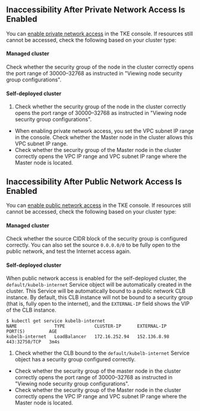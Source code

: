 
## Inaccessibility After Private Network Access Is Enabled
You can [enable private network access](https://intl.cloud.tencent.com/document/product/457/30639) in the TKE console. If resources still cannot be accessed, check the following based on your cluster type:

#### Managed cluster[](id:ManagedCluste)
Check whether the security group of the node in the cluster correctly opens the port range of 30000–32768 as instructed in "Viewing node security group configurations".

#### Self-deployed cluster
1. Check whether the security group of the node in the cluster correctly opens the port range of 30000–32768 as instructed in "Viewing node security group configurations".
- When enabling private network access, you set the VPC subnet IP range in the console. Check whether the Master node in the cluster allows this VPC subnet IP range.
- Check whether the security group of the Master node in the cluster correctly opens the VPC IP range and VPC subnet IP range where the Master node is located.

## Inaccessibility After Public Network Access Is Enabled
You can [enable public network access](https://intl.cloud.tencent.com/document/product/457/30639) in the TKE console. If resources still cannot be accessed, check the following based on your cluster type:

#### Managed cluster
Check whether the source CIDR block of the security group is configured correctly. You can also set the source `0.0.0.0/0` to be fully open to the public network, and test the Internet access again.

#### Self-deployed cluster
When public network access is enabled for the self-deployed cluster, the `default/kubelb-internet` Service object will be automatically created in the cluster. This Service will be automatically bound to a public network CLB instance. By default, this CLB instance will not be bound to a security group (that is, fully open to the internet), and the `EXTERNAL-IP` field shows the VIP of the CLB instance.
```
$ kubectl get service kubelb-internet
NAME              TYPE           CLUSTER-IP      EXTERNAL-IP    PORT(S)         AGE
kubelb-internet   LoadBalancer   172.16.252.94   152.136.8.98   443:32750/TCP   3m4s
```
1. Check whether the CLB bound to the `default/kubelb-internet` Service object has a security group configured correctly.
- Check whether the security group of the master node in the cluster correctly opens the port range of 30000–32768 as instructed in "Viewing node security group configurations".
- Check whether the security group of the Master node in the cluster correctly opens the VPC IP range and VPC subnet IP range where the Master node is located.

